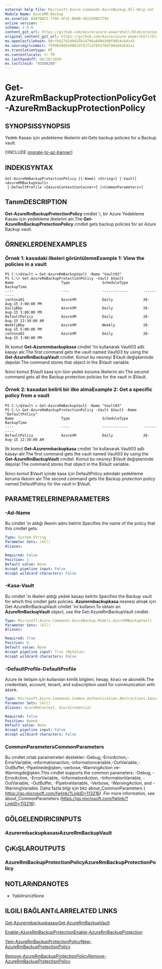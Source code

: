 ```yaml
---
external help file: Microsoft.Azure.Commands.AzureBackup.dll-Help.xml
Module Name: AzureRM.Backup
ms.assetid: B3B708C5-776E-4F1C-BA0B-492CD9057794
online version: ''
schema: 2.0.0
content_git_url: https://github.com/Azure/azure-powershell/blob/preview/src/ResourceManager/AzureBackup/Commands.AzureBackup/help/Get-AzureRmBackupProtectionPolicy.md
original_content_git_url: https://github.com/Azure/azure-powershell/blob/preview/src/ResourceManager/AzureBackup/Commands.AzureBackup/help/Get-AzureRmBackupProtectionPolicy.md
ms.openlocfilehash: 08cfb4279199455b14794a890b398fd954cb4cd3
ms.sourcegitcommit: f599b50d5e980197d1fca769378df90a842b42a1
ms.translationtype: MT
ms.contentlocale: tr-TR
ms.lasthandoff: 08/20/2020
ms.locfileid: "93588288"
---
```

# <span data-ttu-id="7c370-101">Get-AzureRmBackupProtectionPolicy</span><span class="sxs-lookup"><span data-stu-id="7c370-101">Get-AzureRmBackupProtectionPolicy</span></span>

## <span data-ttu-id="7c370-102">SYNOPSIS</span><span class="sxs-lookup"><span data-stu-id="7c370-102">SYNOPSIS</span></span>
<span data-ttu-id="7c370-103">Yedek Kasası için yedekleme ilkelerini alır.</span><span class="sxs-lookup"><span data-stu-id="7c370-103">Gets backup policies for a Backup vault.</span></span>

[!INCLUDE [migrate-to-az-banner](../../includes/migrate-to-az-banner.md)]

## <span data-ttu-id="7c370-104">INDEKI</span><span class="sxs-lookup"><span data-stu-id="7c370-104">SYNTAX</span></span>

```
Get-AzureRmBackupProtectionPolicy [[-Name] <String>] [-Vault] <AzureRMBackupVault>
 [-DefaultProfile <IAzureContextContainer>] [<CommonParameters>]
```

## <span data-ttu-id="7c370-105">Tanım</span><span class="sxs-lookup"><span data-stu-id="7c370-105">DESCRIPTION</span></span>
<span data-ttu-id="7c370-106">**Get-AzureRmBackupProtectionPolicy** cmdlet 'i, bir Azure Yedekleme Kasası için yedekleme ilkelerini alır.</span><span class="sxs-lookup"><span data-stu-id="7c370-106">The **Get-AzureRmBackupProtectionPolicy** cmdlet gets backup policies for an Azure Backup vault.</span></span>

## <span data-ttu-id="7c370-107">ÖRNEKLERDEN</span><span class="sxs-lookup"><span data-stu-id="7c370-107">EXAMPLES</span></span>

### <span data-ttu-id="7c370-108">Örnek 1: kasadaki ilkeleri görüntüleme</span><span class="sxs-lookup"><span data-stu-id="7c370-108">Example 1: View the policies in a vault</span></span>
```
PS C:\>$Vault = Get-AzureRmBackupVault -Name "Vault03"
PS C:\> Get-AzureRmBackupProtectionPolicy -Vault $Vault 
Name                      Type               ScheduleType       BackupTime
----                      ----               ------------       ----------
contoso01                 AzureVM            Daily              26-Aug-15 3:00:00 PM
DailyBkp                  AzureVM            Daily              26-Aug-15 3:00:00 PM
DefaultPolicy             AzureVM            Daily              26-Aug-15 12:30:00 AM
WeeklyBkp                 AzureVM            Weekly             26-Aug-15 5:00:00 PM
contoso02                 AzureVM            Daily              26-Aug-15 3:00:00 PM
```

<span data-ttu-id="7c370-109">İlk komut **Get-Azurermbackupkasa** cmdlet 'Ini kullanarak Vault03 adlı kasayı alır.</span><span class="sxs-lookup"><span data-stu-id="7c370-109">The first command gets the vault named Vault03 by using the **Get-AzureRmBackupVault** cmdlet.</span></span>
<span data-ttu-id="7c370-110">Komut bu nesneyi $Vault değişkeninde depolar.</span><span class="sxs-lookup"><span data-stu-id="7c370-110">The command stores that object in the $Vault variable.</span></span>

<span data-ttu-id="7c370-111">İkinci komut $Vault kasa için tüm yedek koruma ilkelerini alır.</span><span class="sxs-lookup"><span data-stu-id="7c370-111">The second command gets all the Backup protection policies for the vault in $Vault.</span></span>

### <span data-ttu-id="7c370-112">Örnek 2: kasadan belirli bir ilke alma</span><span class="sxs-lookup"><span data-stu-id="7c370-112">Example 2: Get a specific policy from a vault</span></span>
```
PS C:\>$Vault = Get-AzureRmBackupVault -Name "Vault03"
PS C:\> Get-AzureRmBackupProtectionPolicy -Vault $Vault -Name "DefaultPolicy"
Name                      Type               ScheduleType       BackupTime
----                      ----               ------------       ----------
DefaultPolicy             AzureVM            Daily              26-Aug-15 12:30:00 AM
```

<span data-ttu-id="7c370-113">İlk komut **Get-Azurermbackupkasa** cmdlet 'Ini kullanarak Vault03 adlı kasayı alır.</span><span class="sxs-lookup"><span data-stu-id="7c370-113">The first command gets the vault named Vault03 by using the **Get-AzureRmBackupVault** cmdlet.</span></span>
<span data-ttu-id="7c370-114">Komut bu nesneyi $Vault değişkeninde depolar.</span><span class="sxs-lookup"><span data-stu-id="7c370-114">The command stores that object in the $Vault variable.</span></span>

<span data-ttu-id="7c370-115">İkinci komut $Vault içinde kasa için DefaultPolicy adındaki yedekleme koruma ilkesini alır.</span><span class="sxs-lookup"><span data-stu-id="7c370-115">The second command gets the Backup protection policy named DefaultPolicy for the vault in $Vault.</span></span>

## <span data-ttu-id="7c370-116">PARAMETRELERINE</span><span class="sxs-lookup"><span data-stu-id="7c370-116">PARAMETERS</span></span>

### <span data-ttu-id="7c370-117">-Ad</span><span class="sxs-lookup"><span data-stu-id="7c370-117">-Name</span></span>
<span data-ttu-id="7c370-118">Bu cmdlet 'in aldığı ilkenin adını belirtir.</span><span class="sxs-lookup"><span data-stu-id="7c370-118">Specifies the name of the policy that this cmdlet gets.</span></span>

```yaml
Type: System.String
Parameter Sets: (All)
Aliases: 

Required: False
Position: 1
Default value: None
Accept pipeline input: False
Accept wildcard characters: False
```

### <span data-ttu-id="7c370-119">-Kasa</span><span class="sxs-lookup"><span data-stu-id="7c370-119">-Vault</span></span>
<span data-ttu-id="7c370-120">Bu cmdlet 'in ilkeleri aldığı yedek kasayı belirtir.</span><span class="sxs-lookup"><span data-stu-id="7c370-120">Specifies the Backup vault for which this cmdlet gets policies.</span></span>
<span data-ttu-id="7c370-121">**Azurermbackupkasa** nesnesi almak için Get-AzureRmBackupVault cmdlet 'ini kullanın.</span><span class="sxs-lookup"><span data-stu-id="7c370-121">To obtain an **AzureRmBackupVault** object, use the Get-AzureRmBackupVault cmdlet.</span></span>

```yaml
Type: Microsoft.Azure.Commands.AzureBackup.Models.AzureRMBackupVault
Parameter Sets: (All)
Aliases: 

Required: True
Position: 0
Default value: None
Accept pipeline input: True (ByValue)
Accept wildcard characters: False
```

### <span data-ttu-id="7c370-122">-DefaultProfile</span><span class="sxs-lookup"><span data-stu-id="7c370-122">-DefaultProfile</span></span>
<span data-ttu-id="7c370-123">Azure ile iletişim için kullanılan kimlik bilgileri, hesap, kiracı ve abonelik.</span><span class="sxs-lookup"><span data-stu-id="7c370-123">The credentials, account, tenant, and subscription used for communication with azure.</span></span>

```yaml
Type: Microsoft.Azure.Commands.Common.Authentication.Abstractions.IAzureContextContainer
Parameter Sets: (All)
Aliases: AzureRmContext, AzureCredential

Required: False
Position: Named
Default value: None
Accept pipeline input: False
Accept wildcard characters: False
```

### <span data-ttu-id="7c370-124">CommonParameters</span><span class="sxs-lookup"><span data-stu-id="7c370-124">CommonParameters</span></span>
<span data-ttu-id="7c370-125">Bu cmdlet ortak parametreleri destekler:-Debug,-ErrorAction,-ErrorVariable,-ınformationaction,-ınformationvariable,-OutVariable,-OutBuffer,-Pipelinedeğişken,-verbose,-WarningAction ve-Warningdeğişken.</span><span class="sxs-lookup"><span data-stu-id="7c370-125">This cmdlet supports the common parameters: -Debug, -ErrorAction, -ErrorVariable, -InformationAction, -InformationVariable, -OutVariable, -OutBuffer, -PipelineVariable, -Verbose, -WarningAction, and -WarningVariable.</span></span> <span data-ttu-id="7c370-126">Daha fazla bilgi için bkz about_CommonParameters ( https://go.microsoft.com/fwlink/?LinkID=113216) .</span><span class="sxs-lookup"><span data-stu-id="7c370-126">For more information, see about_CommonParameters (https://go.microsoft.com/fwlink/?LinkID=113216).</span></span>

## <span data-ttu-id="7c370-127">GÖLGELENDIRICI</span><span class="sxs-lookup"><span data-stu-id="7c370-127">INPUTS</span></span>

### <span data-ttu-id="7c370-128">Azurermbackupkasası</span><span class="sxs-lookup"><span data-stu-id="7c370-128">AzureRmBackupVault</span></span>

## <span data-ttu-id="7c370-129">ÇıKıŞLAR</span><span class="sxs-lookup"><span data-stu-id="7c370-129">OUTPUTS</span></span>

### <span data-ttu-id="7c370-130">AzureRmBackupProtectionPolicy</span><span class="sxs-lookup"><span data-stu-id="7c370-130">AzureRmBackupProtectionPolicy</span></span>

## <span data-ttu-id="7c370-131">NOTLARıNDA</span><span class="sxs-lookup"><span data-stu-id="7c370-131">NOTES</span></span>
* <span data-ttu-id="7c370-132">Yabilirsiniz</span><span class="sxs-lookup"><span data-stu-id="7c370-132">None</span></span>

## <span data-ttu-id="7c370-133">ILGILI BAĞLANTıLAR</span><span class="sxs-lookup"><span data-stu-id="7c370-133">RELATED LINKS</span></span>

[<span data-ttu-id="7c370-134">Get-Azurermbackupkasası</span><span class="sxs-lookup"><span data-stu-id="7c370-134">Get-AzureRmBackupVault</span></span>](./Get-AzureRmBackupVault.md)

[<span data-ttu-id="7c370-135">Enable-AzureRmBackupProtection</span><span class="sxs-lookup"><span data-stu-id="7c370-135">Enable-AzureRmBackupProtection</span></span>](./Enable-AzureRmBackupProtection.md)

[<span data-ttu-id="7c370-136">Yeni-AzureRmBackupProtectionPolicy</span><span class="sxs-lookup"><span data-stu-id="7c370-136">New-AzureRmBackupProtectionPolicy</span></span>](./New-AzureRmBackupProtectionPolicy.md)

[<span data-ttu-id="7c370-137">Remove-AzureRmBackupProtectionPolicy</span><span class="sxs-lookup"><span data-stu-id="7c370-137">Remove-AzureRmBackupProtectionPolicy</span></span>](./Remove-AzureRmBackupProtectionPolicy.md)


